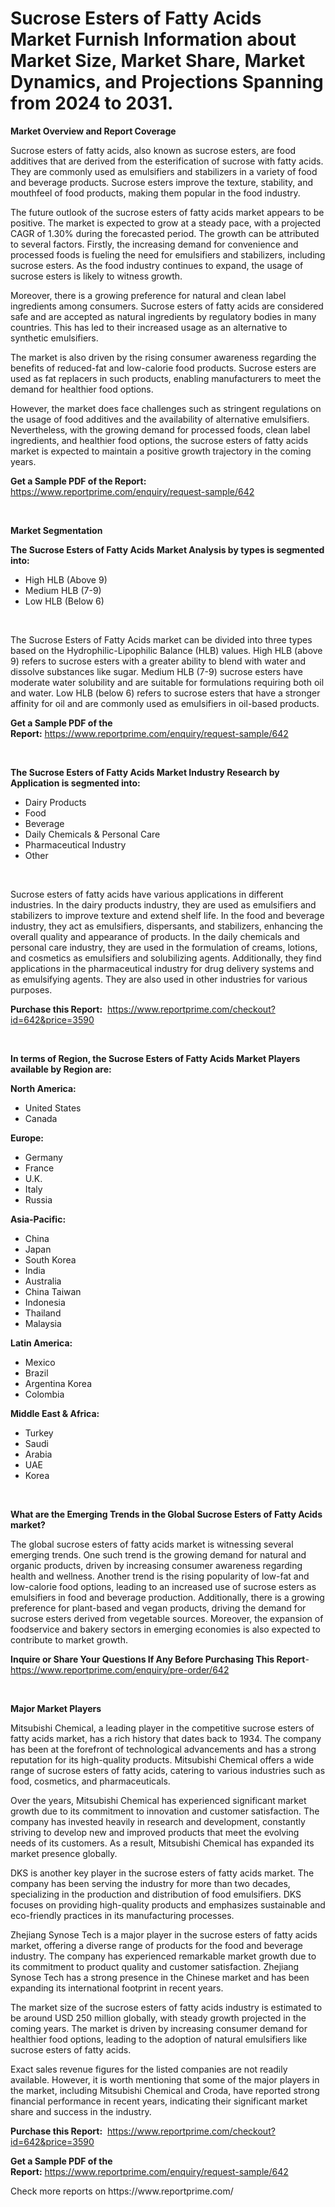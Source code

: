 <p><h1>Sucrose Esters of Fatty Acids Market Furnish Information about Market Size, Market Share, Market Dynamics, and Projections Spanning from 2024 to 2031.</h1></p><p><strong>Market Overview and Report Coverage</strong></p>
<p><p>Sucrose esters of fatty acids, also known as sucrose esters, are food additives that are derived from the esterification of sucrose with fatty acids. They are commonly used as emulsifiers and stabilizers in a variety of food and beverage products. Sucrose esters improve the texture, stability, and mouthfeel of food products, making them popular in the food industry.</p><p>The future outlook of the sucrose esters of fatty acids market appears to be positive. The market is expected to grow at a steady pace, with a projected CAGR of 1.30% during the forecasted period. The growth can be attributed to several factors. Firstly, the increasing demand for convenience and processed foods is fueling the need for emulsifiers and stabilizers, including sucrose esters. As the food industry continues to expand, the usage of sucrose esters is likely to witness growth.</p><p>Moreover, there is a growing preference for natural and clean label ingredients among consumers. Sucrose esters of fatty acids are considered safe and are accepted as natural ingredients by regulatory bodies in many countries. This has led to their increased usage as an alternative to synthetic emulsifiers.</p><p>The market is also driven by the rising consumer awareness regarding the benefits of reduced-fat and low-calorie food products. Sucrose esters are used as fat replacers in such products, enabling manufacturers to meet the demand for healthier food options.</p><p>However, the market does face challenges such as stringent regulations on the usage of food additives and the availability of alternative emulsifiers. Nevertheless, with the growing demand for processed foods, clean label ingredients, and healthier food options, the sucrose esters of fatty acids market is expected to maintain a positive growth trajectory in the coming years.</p></p>
<p><strong>Get a Sample PDF of the Report:</strong> <a href="https://www.reportprime.com/enquiry/request-sample/642">https://www.reportprime.com/enquiry/request-sample/642</a></p>
<p>&nbsp;</p>
<p><strong>Market Segmentation</strong></p>
<p><strong>The Sucrose Esters of Fatty Acids Market Analysis by types is segmented into:</strong></p>
<p><ul><li>High HLB (Above 9)</li><li>Medium HLB (7-9)</li><li>Low HLB (Below 6)</li></ul></p>
<p>&nbsp;</p>
<p><p>The Sucrose Esters of Fatty Acids market can be divided into three types based on the Hydrophilic-Lipophilic Balance (HLB) values. High HLB (above 9) refers to sucrose esters with a greater ability to blend with water and dissolve substances like sugar. Medium HLB (7-9) sucrose esters have moderate water solubility and are suitable for formulations requiring both oil and water. Low HLB (below 6) refers to sucrose esters that have a stronger affinity for oil and are commonly used as emulsifiers in oil-based products.</p></p>
<p><strong>Get a Sample PDF of the Report:</strong>&nbsp;<a href="https://www.reportprime.com/enquiry/request-sample/642">https://www.reportprime.com/enquiry/request-sample/642</a></p>
<p>&nbsp;</p>
<p><strong>The Sucrose Esters of Fatty Acids Market Industry Research by Application is segmented into:</strong></p>
<p><ul><li>Dairy Products</li><li>Food</li><li>Beverage</li><li>Daily Chemicals & Personal Care</li><li>Pharmaceutical Industry</li><li>Other</li></ul></p>
<p>&nbsp;</p>
<p><p>Sucrose esters of fatty acids have various applications in different industries. In the dairy products industry, they are used as emulsifiers and stabilizers to improve texture and extend shelf life. In the food and beverage industry, they act as emulsifiers, dispersants, and stabilizers, enhancing the overall quality and appearance of products. In the daily chemicals and personal care industry, they are used in the formulation of creams, lotions, and cosmetics as emulsifiers and solubilizing agents. Additionally, they find applications in the pharmaceutical industry for drug delivery systems and as emulsifying agents. They are also used in other industries for various purposes.</p></p>
<p><strong>Purchase this Report:</strong>&nbsp; <a href="https://www.reportprime.com/checkout?id=642&price=3590">https://www.reportprime.com/checkout?id=642&price=3590</a></p>
<p>&nbsp;</p>
<p><strong>In terms of Region, the Sucrose Esters of Fatty Acids Market Players available by Region are:</strong></p>
<p>
    <p> <strong> North America: </strong>
        <ul>
            <li>United States</li>
            <li>Canada</li>
        </ul>
        </p> 
    <p> <strong> Europe: </strong>
        <ul>
            <li>Germany</li>
            <li>France</li>
            <li>U.K.</li>
            <li>Italy</li>
            <li>Russia</li>
        </ul>
        </p> 
    <p> <strong> Asia-Pacific: </strong>
        <ul>
            <li>China</li>
            <li>Japan</li>
            <li>South Korea</li>
            <li>India</li>
            <li>Australia</li>
            <li>China Taiwan</li>
            <li>Indonesia</li>
            <li>Thailand</li>
            <li>Malaysia</li>
        </ul>
        </p> 
    <p> <strong> Latin America: </strong>
        <ul>
            <li>Mexico</li>
            <li>Brazil</li>
            <li>Argentina Korea</li>
            <li>Colombia</li>
        </ul>
        </p> 
    <p> <strong> Middle East & Africa: </strong>
        <ul>
            <li>Turkey</li>
            <li>Saudi</li>
            <li>Arabia</li>
            <li>UAE</li>
            <li>Korea</li>
        </ul>
    </p>
    </p>
<p>&nbsp;</p>
<p><strong>What are the Emerging Trends in the Global Sucrose Esters of Fatty Acids market?</strong></p>
<p><p>The global sucrose esters of fatty acids market is witnessing several emerging trends. One such trend is the growing demand for natural and organic products, driven by increasing consumer awareness regarding health and wellness. Another trend is the rising popularity of low-fat and low-calorie food options, leading to an increased use of sucrose esters as emulsifiers in food and beverage production. Additionally, there is a growing preference for plant-based and vegan products, driving the demand for sucrose esters derived from vegetable sources. Moreover, the expansion of foodservice and bakery sectors in emerging economies is also expected to contribute to market growth.</p></p>
<p><strong>Inquire or Share Your Questions If Any Before Purchasing This Report</strong>- <a href="https://www.reportprime.com/enquiry/pre-order/642">https://www.reportprime.com/enquiry/pre-order/642</a></p>
<p>&nbsp;</p>
<p><strong>Major Market Players</strong></p>
<p><p>Mitsubishi Chemical, a leading player in the competitive sucrose esters of fatty acids market, has a rich history that dates back to 1934. The company has been at the forefront of technological advancements and has a strong reputation for its high-quality products. Mitsubishi Chemical offers a wide range of sucrose esters of fatty acids, catering to various industries such as food, cosmetics, and pharmaceuticals.</p><p>Over the years, Mitsubishi Chemical has experienced significant market growth due to its commitment to innovation and customer satisfaction. The company has invested heavily in research and development, constantly striving to develop new and improved products that meet the evolving needs of its customers. As a result, Mitsubishi Chemical has expanded its market presence globally.</p><p>DKS is another key player in the sucrose esters of fatty acids market. The company has been serving the industry for more than two decades, specializing in the production and distribution of food emulsifiers. DKS focuses on providing high-quality products and emphasizes sustainable and eco-friendly practices in its manufacturing processes.</p><p>Zhejiang Synose Tech is a major player in the sucrose esters of fatty acids market, offering a diverse range of products for the food and beverage industry. The company has experienced remarkable market growth due to its commitment to product quality and customer satisfaction. Zhejiang Synose Tech has a strong presence in the Chinese market and has been expanding its international footprint in recent years.</p><p>The market size of the sucrose esters of fatty acids industry is estimated to be around USD 250 million globally, with steady growth projected in the coming years. The market is driven by increasing consumer demand for healthier food options, leading to the adoption of natural emulsifiers like sucrose esters of fatty acids.</p><p>Exact sales revenue figures for the listed companies are not readily available. However, it is worth mentioning that some of the major players in the market, including Mitsubishi Chemical and Croda, have reported strong financial performance in recent years, indicating their significant market share and success in the industry.</p></p>
<p><strong>Purchase this Report:</strong>&nbsp;&nbsp;<a href="https://www.reportprime.com/checkout?id=642&price=3590">https://www.reportprime.com/checkout?id=642&price=3590</a></p>
<p></p>
<p><strong>Get a Sample PDF of the Report:</strong>&nbsp;<a href="https://www.reportprime.com/enquiry/request-sample/642">https://www.reportprime.com/enquiry/request-sample/642</a></p>
<p>Check more reports on https://www.reportprime.com/</p>